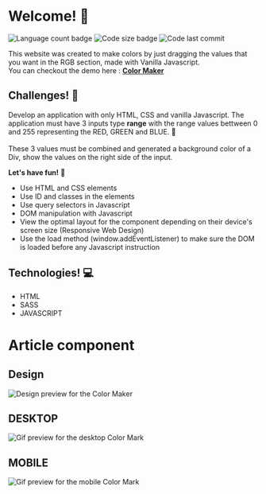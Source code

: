# Welcome! 👋

![Language count badge](https://img.shields.io/github/languages/count/GustavoMatsunaga/color_maker)
![Code size badge](https://img.shields.io/github/languages/code-size/GustavoMatsunaga/color_maker)
![Code last commit](https://img.shields.io/github/last-commit/GustavoMatsunaga/color_maker)

This website was created to make colors by just dragging the values that you want in the RGB section, made with Vanilla Javascript.
</br>
You can checkout the demo here : <strong><a href="https://gustavomatsunaga.github.io/color_maker/">Color Maker</a></strong>

## Challenges! :pushpin:

Develop an application with only HTML, CSS and vanilla Javascript. The application must have 3 inputs type <strong>range</strong> with the range values bettween 0 and 255 representing the RED, GREEN and BLUE. :art: </br> </br>
These 3 values must be combined and generated a background color of a Div, show the values on the right side of the input.

**Let's have fun!** 🚀

<ul>
    <li>Use HTML and CSS elements</li>
    <li>Use ID and classes in the elements</li>
    <li>Use query selectors in Javascript</li>
    <li>DOM manipulation with Javascript</li>
    <li>View the optimal layout for the component depending on their device's screen size (Responsive Web Design)</li>
    <li>Use the load method (window.addEventListener) to make sure the DOM is loaded before any Javascript instruction</li>
</ul>

## Technologies! :computer:

<ul>
    <li>HTML</li>
    <li>SASS</li>
    <li>JAVASCRIPT</li>
</ul>

# Article component

## Design

![Design preview for the Color Maker](./design/desktop-preview.jpg)

## DESKTOP

![Gif preview for the desktop Color Mark](./design/github.gif)

## MOBILE

![Gif preview for the mobile Color Mark](./design/github.gif)
